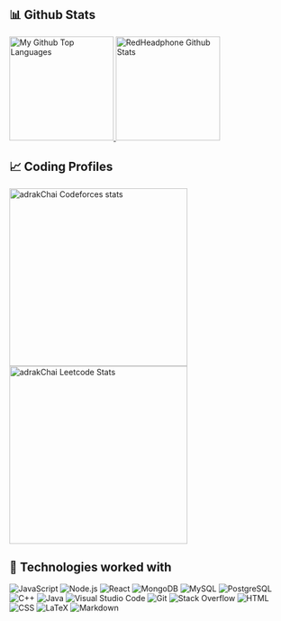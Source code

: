 ## 📊 Github Stats

<span>
<a href="https://github.com/Manish15559">
<img height="185" src="https://github-readme-stats-redheadphone.vercel.app/api/top-langs/?username=Manish15559&layout=compact&langs_count=8&theme=github_dark&hide=SCSS,GLSL,GAP&border_color=404040" alt="My Github Top Languages" />
<img height="185" src="https://github-readme-stats-redheadphone.vercel.app/api?username=Manish15559&show_icons=true&count_private=true&theme=github_dark&border_color=404040" alt="RedHeadphone Github Stats" />
</a>
</span>



## 📈 Coding Profiles

<span>
<a href="https://codeforces.com/profile/manish47">
<img height="316" src="https://codeforces-readme-stats.vercel.app/api/card?username=manish47&theme=github_dark&force_username=true&border_color=404040" alt="adrakChai Codeforces stats"/>
</a>
<a href="https://leetcode.com/adrakChai">
<img height="316" src="https://leetcard.jacoblin.cool/adrakChai?theme=dark&font=Ubuntu&cache=14400&ext=contest&sheets=https://gist.githubusercontent.com/adrakChai/5e715e284c89cace8f5fa09f7fb930b8/raw/ec0be570f114124b1a2156a660d67baa0ab5639d/leetcode_stats_card.css" alt="adrakChai Leetcode Stats"/>
</a>
</span>



## 🧩 Technologies worked with

<p>

<img alt="JavaScript" src="https://img.shields.io/badge/JavaScript-F7DF1E.svg?logo=javascript&logoColor=black">
<img alt="Node.js" src="https://img.shields.io/badge/Node.js-43853D.svg?logo=node.js&logoColor=white">
<img alt="React" src="https://img.shields.io/badge/React-20232A?logo=react&logoColor=61DAFB">
<img alt="MongoDB" src ="https://img.shields.io/badge/MongoDB-4ea94b.svg?logo=mongodb&logoColor=white">
<img alt="MySQL" src="https://img.shields.io/badge/MySQL-00000F?logo=mysql&logoColor=white">
<img alt="PostgreSQL" src ="https://img.shields.io/badge/PostgreSQL-316192.svg?logo=postgresql&logoColor=white">
<img alt="C++" src="https://img.shields.io/badge/C%2B%2B-00599C?logo=c%2B%2B&logoColor=white">
<img alt="Java" src="https://img.shields.io/badge/Java-ED8B00?logo=Java&logoColor=white">
<img alt="Visual Studio Code" src="https://img.shields.io/badge/Visual%20Studio%20Code-0078d7.svg?logo=visual-studio-code&logoColor=white">
<img alt="Git" src="https://img.shields.io/badge/Git-F05033.svg?logo=git&logoColor=white">
<img alt="Stack Overflow" src="https://img.shields.io/badge/-Stack%20Overflow-FE7A16?logo=stack-overflow&logoColor=white">
<img alt="HTML" src="https://img.shields.io/badge/HTML-E34F26.svg?logo=html5&logoColor=white">
<img alt="CSS" src="https://img.shields.io/badge/CSS-1572B6.svg?logo=css3&logoColor=white">
<img alt="LaTeX" src="https://img.shields.io/badge/LaTeX-008080.svg?logo=LaTeX&logoColor=white">
<img alt="Markdown" src="https://img.shields.io/badge/Markdown-000000.svg?logo=markdown&logoColor=white">
</p>

